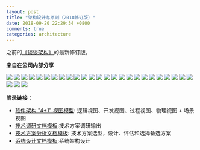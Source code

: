 ```yaml
---
layout: post
title: "架构设计与原则（2018修订版）"
date: 2018-09-20 22:29:34 +0800
comments: true
categories: architecture
---
```


之前的[《谈谈架构》](http://www.rowkey.me/blog/2017/08/24/arch/)的最新修订版。

**来自在公司内部分享**

<!--more-->

![](/post_images/arch-new/arch-2.jpeg)
![](/post_images/arch-new/arch-3.jpeg)
![](/post_images/arch-new/arch-4.jpeg)
![](/post_images/arch-new/arch-5.jpeg)
![](/post_images/arch-new/arch-6.jpeg)
![](/post_images/arch-new/arch-7.jpeg)
![](/post_images/arch-new/arch-8.jpeg)
![](/post_images/arch-new/arch-9.jpeg)
![](/post_images/arch-new/arch-10.jpeg)
![](/post_images/arch-new/arch-11.jpeg)
![](/post_images/arch-new/arch-12.jpeg)
![](/post_images/arch-new/arch-13.jpeg)
![](/post_images/arch-new/arch-14.jpeg)
![](/post_images/arch-new/arch-15.jpeg)
![](/post_images/arch-new/arch-16.jpeg)
![](/post_images/arch-new/arch-17.jpeg)
![](/post_images/arch-new/arch-18.jpeg)
![](/post_images/arch-new/arch-19.jpeg)
![](/post_images/arch-new/arch-20.jpeg)
![](/post_images/arch-new/arch-21.jpeg)
![](/post_images/arch-new/arch-22.jpeg)
![](/post_images/arch-new/arch-23.jpeg)
![](/post_images/arch-new/arch-24.jpeg)
![](/post_images/arch-new/arch-25.jpeg)
![](/post_images/arch-new/arch-26.jpeg)
![](/post_images/arch-new/arch-27.jpeg)
![](/post_images/arch-new/arch-28.jpeg)
![](/post_images/arch-new/arch-29.jpeg)

**附录链接：**

- [软件架构 "4+1" 视图模型](https://www.ibm.com/developerworks/cn/rational/06/r-wenyu/index.html): 逻辑视图、开发视图、过程视图、物理视图 + 场景视图 
- [技术调研文档模板](https://github.com/superhj1987/awesome-tech-collections/blob/master/document/tech-research.md):技术方案调研输出
- [技术方案分析文档模板](https://github.com/superhj1987/awesome-tech-collections/blob/master/document/tech-analysis.md): 技术方案选型，设计、评估和选择备选方案
- [系统设计文档模板](https://github.com/superhj1987/awesome-tech-collections/blob/master/document/arch.md):系统架构设计